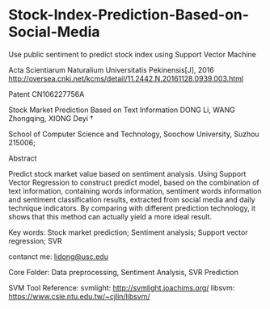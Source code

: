 # Stock-Index-Prediction-Based-on-Social-Media
Use public sentiment to predict stock index using Support Vector Machine

Acta Scientiarum Naturalium Universitatis Pekinensis[J], 2016 http://oversea.cnki.net/kcms/detail/11.2442.N.20161128.0939.003.html

Patent CN106227756A

Stock Market Prediction Based on Text Information DONG Li, WANG Zhongqing, XIONG Deyi †

School of Computer Science and Technology, Soochow University, Suzhou 215006;

Abstract

Predict stock market value based on sentiment analysis. Using Support Vector Regression to construct predict model, based on the combination of text information, containing words information, sentiment words information and sentiment classification results, extracted from social media and daily technique indicators. By comparing with different prediction technology, it shows that this method can actually yield a more ideal result.

Key words: Stock market prediction; Sentiment analysis; Support vector regression; SVR

contanct me: lidong@usc.edu

Core Folder: Data preprocessing, Sentiment Analysis, SVR Prediction

SVM Tool Reference:
svmlight:	http://svmlight.joachims.org/
libsvm:		https://www.csie.ntu.edu.tw/~cjlin/libsvm/
